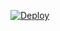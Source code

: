 

[![Deploy](https://www.herokucdn.com/deploy/button.png)](https://dashboard.heroku.com/new?template=https://github.com/kjuyt/iurw)


